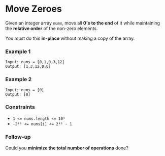 # Move Zeroes

Given an integer array `nums`, move all **0's to the end** of it while maintaining the **relative order** of the non-zero elements.

You must do this **in-place** without making a copy of the array.

### Example 1

```text
Input: nums = [0,1,0,3,12]
Output: [1,3,12,0,0]
```

### Example 2

```text
Input: nums = [0]
Output: [0]
```

### Constraints

- `1 <= nums.length <= 10⁴`
- `-2³¹ <= nums[i] <= 2³¹ - 1`

### Follow-up

Could you **minimize the total number of operations** done?
